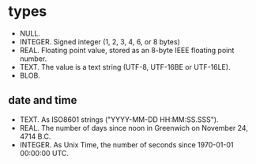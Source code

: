# types

- NULL. 
- INTEGER. Signed integer (1, 2, 3, 4, 6, or 8 bytes)
- REAL. Floating point value, stored as an 8-byte IEEE floating point number.
- TEXT. The value is a text string (UTF-8, UTF-16BE or UTF-16LE).
- BLOB.

## date and time

- TEXT. As ISO8601 strings ("YYYY-MM-DD HH:MM:SS.SSS").
- REAL. The number of days since noon in Greenwich on November 24, 4714 B.C.
- INTEGER. As Unix Time, the number of seconds since 1970-01-01 00:00:00 UTC.